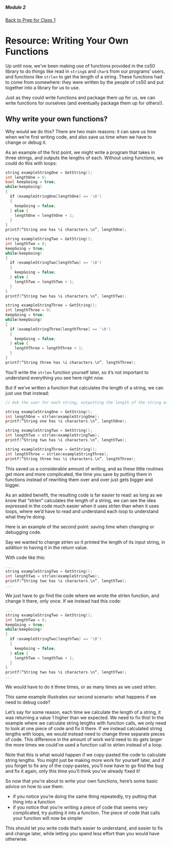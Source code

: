 ##### Module 2
[Back to Prep for Class 1](../../class1-prep#functions)
# Resource: Writing Your Own Functions

Up until now, we’ve been making use of functions provided in the cs50 library to do things like read in `string`s and `char`s from our programs’ users, and functions like `strlen` to get the length of a string.  These functions had to come from somewhere: they were written by the people of cs50 and put together into a library for us to use.

Just as they could write functions and package them up for us, we can write functions for ourselves (and eventually package them up for others!).

## Why write your own functions?

Why would we do this?  There are two main reasons: it can save us time when we’re first writing code, and also save us time when we have to change or debug it.

As an example of the first point, we might write a program that takes in three strings, and outputs the lengths of each.  Without using functions, we could do this with loops:

```c
string exampleStringOne = GetString();
int lengthOne = 0;
bool keepGoing = true;
while(keepGoing)
{
  if (exampleStringOne[lengthOne] == '\0')
  {
    keepGoing = false;
  } else {
    lengthOne = lengthOne + 1;
  }
}
printf(“String one has %i characters.\n”, lengthOne);

string exampleStringTwo = GetString();
int lengthTwo = 0;
keepGoing = true;
while(keepGoing)
{
  if (exampleStringTwo[lengthTwo] == '\0')
  {
    keepGoing = false;
  } else {
    lengthTwo = lengthTwo + 1;
  }
}
printf(“String two has %i characters.\n”, lengthTwo);

string exampleStringThree = GetString();
int lengthThree = 0;
keepGoing = true;
while(keepGoing)
{
  if (exampleStringThree[lengthThree] == '\0')
  {
    keepGoing = false;
  } else {
    lengthThree = lengthThree + 1;
  }
}
printf(“String three has %i characters.\n”, lengthThree);
```

You’ll write the `strlen` function yourself later, so it’s not important to understand everything you see here right now.

But if we’ve written a function that calculates the length of a string, we can just use that instead:

```c
// Ask the user for each string, outputting the length of the string each time

string exampleStringOne = GetString();
int lengthOne = strlen(exampleStringOne);
printf(“String one has %i characters.\n”, lengthOne);

string exampleStringTwo = GetString();
int lengthTwo = strlen(exampleStringTwo);
printf(“String two has %i characters.\n”, lengthTwo);

string exampleStringThree = GetString();
int lengthThree = strlen(exampleStringThree);
printf(“String three has %i characters.\n”, lengthThree);
```

This saved us a considerable amount of writing, and as these little routines get more and more complicated, the time you save by putting them in functions instead of rewriting them over and over just gets bigger and bigger.

As an added benefit, the resulting code is far easier to read: as long as we know that “strlen” calculates the length of a string, we can see the idea expressed in the code much easier when it uses strlen than when it uses loops, where we’d have to read and understand each loop to understand what they’re doing.

Here is an example of the second point: saving time when changing or debugging code.

Say we wanted to change strlen so it printed the length of its input string, in addition to having it in the return value.

With code like this:

```c
...
string exampleStringTwo = GetString();
int lengthTwo = strlen(exampleStringTwo);
printf(“String two has %i characters.\n”, lengthTwo);
...
```

We just have to go find the code where we wrote the strlen function, and change it there, only once.  If we instead had this code:

```c
...
string exampleStringTwo = GetString();
int lengthTwo = 0;
keepGoing = true;
while(keepGoing)
{
  if (exampleStringTwo[lengthTwo] == '\0')
  {
    keepGoing = false;
  } else {
    lengthTwo = lengthTwo + 1;
  }
}
printf(“String two has %i characters.\n”, lengthTwo);
...
```

We would have to do it three times, or as many times as we used strlen.

This same example illustrates our second scenario: what happens if we need to debug code?

Let’s say for some reason, each time we calculate the length of a string, it was returning a value 1 higher than we expected.  We need to fix this!  In the example where we calculate string lengths with function calls, we only need to look at one piece of code and fix it there.  If we instead calculated string lengths with loops, we would instead need to change three separate pieces of code.  This difference in the amount of work we’d need to do gets larger the more times we could’ve used a function call to strlen instead of a loop.

Note that this is what would happen if we copy-pasted the code to calculate string lengths.  You might just be making more work for yourself later, and if you forget to fix any of the copy-pastes, you’ll now have to go find the bug and fix it again, only this time you’ll think you’ve already fixed it!

So now that you’re about to write your own functions, here’s some basic advice on how to use them:
- if you notice you’re doing the same thing repeatedly, try putting that thing into a function
- if you notice that you’re writing a piece of code that seems very complicated, try putting it into a function.  The piece of code that calls your function will now be simpler

This should let you write code that’s easier to understand, and easier to fix and change later, while letting you spend less effort than you would have otherwise.
